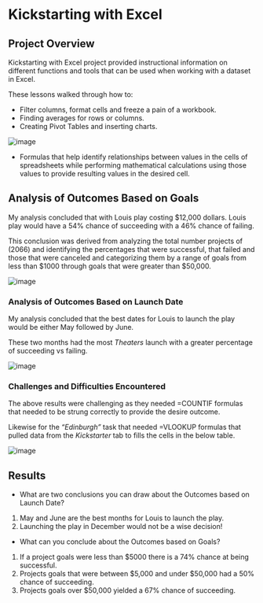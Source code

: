 # Kickstarting with Excel

## Project Overview

Kickstarting with Excel project provided instructional information on 
different functions and tools that can be used when working with a 
dataset in Excel.

These lessons walked through how to:

- Filter columns, format cells and freeze a pain of a workbook.
- Finding averages for rows or columns.
- Creating Pivot Tables and inserting charts.

![image](https://user-images.githubusercontent.com/79024998/109375854-02a52a80-788e-11eb-8c25-d6a83f6fe48a.png)
- Formulas that help identify relationships between values in the cells 
of spreadsheets while performing mathematical calculations using those 
values to provide resulting values in the desired cell.

## Analysis of Outcomes Based on Goals

My analysis concluded that with Louis play costing $12,000 dollars.
Louis play would have a 54% chance of succeeding with a 46% chance of 
failing.

This conclusion was derived from analyzing the total number projects of 
(2066) and identifying the percentages that were successful, that failed 
and those that were canceled and categorizing them by a range of goals 
from less than $1000 through goals that were greater than $50,000.

![image](https://user-images.githubusercontent.com/79024998/109375937-ce7e3980-788e-11eb-9102-da668d62cbf3.png)

### Analysis of Outcomes Based on Launch Date

My analysis concluded that the best dates for Louis to launch the play 
would be either May followed by June.

These two months had the most *Theaters* launch with a greater percentage 
of succeeding vs failing.

![image](https://user-images.githubusercontent.com/79024998/109375976-35035780-788f-11eb-9416-a1dabdb08d57.png)


### Challenges and Difficulties Encountered

The above results were challenging as they needed =COUNTIF formulas that 
needed to be strung correctly to provide the desire outcome.

Likewise for the *“Edinburgh”* task that needed =VLOOKUP formulas that 
pulled data from the *Kickstarter* tab to fills the cells in the below 
table.

![image](https://user-images.githubusercontent.com/79024998/109376014-9b887580-788f-11eb-8db7-54d8908a53ab.png)


## Results

- What are two conclusions you can draw about the Outcomes based on 
Launch Date?

1. May and June are the best months for Louis to launch the play.
2. Launching the play in December would not be a wise decision!
 
- What can you conclude about the Outcomes based on Goals?

1. If a project goals were less than $5000 there is a 74% chance at being 
successful. 
2. Projects goals that were between $5,000 and under $50,000 had a 50% 
chance of succeeding.
3. Projects goals over $50,000 yielded a 67% chance of succeeding.
